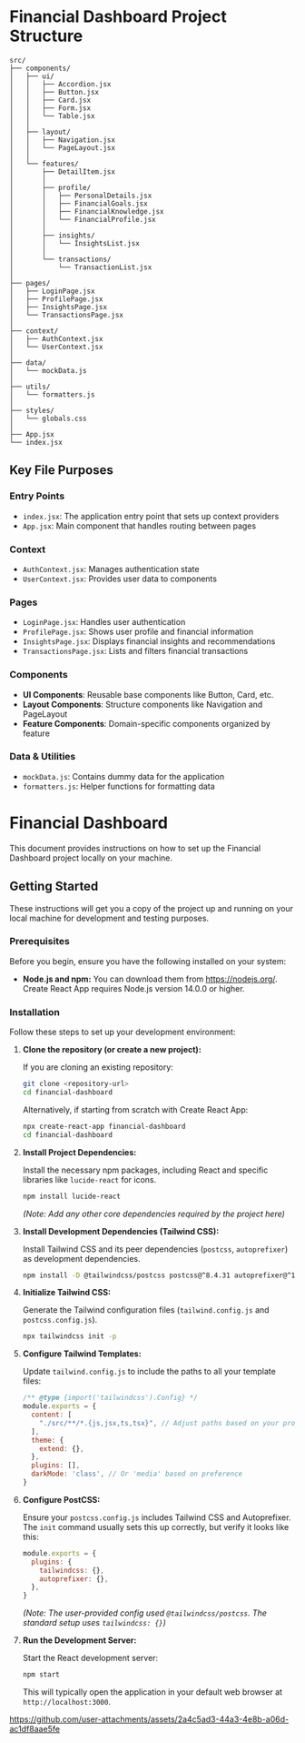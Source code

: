 # Financial Dashboard Project Structure

```
src/
├── components/
│   ├── ui/
│   │   ├── Accordion.jsx
│   │   ├── Button.jsx
│   │   ├── Card.jsx
│   │   ├── Form.jsx
│   │   └── Table.jsx
│   │
│   ├── layout/
│   │   ├── Navigation.jsx
│   │   └── PageLayout.jsx
│   │
│   └── features/
│       ├── DetailItem.jsx
│       │
│       ├── profile/
│       │   ├── PersonalDetails.jsx
│       │   ├── FinancialGoals.jsx
│       │   ├── FinancialKnowledge.jsx
│       │   └── FinancialProfile.jsx
│       │
│       ├── insights/
│       │   └── InsightsList.jsx
│       │
│       └── transactions/
│           └── TransactionList.jsx
│
├── pages/
│   ├── LoginPage.jsx
│   ├── ProfilePage.jsx
│   ├── InsightsPage.jsx
│   └── TransactionsPage.jsx
│
├── context/
│   ├── AuthContext.jsx
│   └── UserContext.jsx
│
├── data/
│   └── mockData.js
│
├── utils/
│   └── formatters.js
│
├── styles/
│   └── globals.css
│
├── App.jsx
└── index.jsx
```

## Key File Purposes

### Entry Points
- `index.jsx`: The application entry point that sets up context providers
- `App.jsx`: Main component that handles routing between pages

### Context
- `AuthContext.jsx`: Manages authentication state
- `UserContext.jsx`: Provides user data to components

### Pages
- `LoginPage.jsx`: Handles user authentication
- `ProfilePage.jsx`: Shows user profile and financial information
- `InsightsPage.jsx`: Displays financial insights and recommendations
- `TransactionsPage.jsx`: Lists and filters financial transactions

### Components
- **UI Components**: Reusable base components like Button, Card, etc.
- **Layout Components**: Structure components like Navigation and PageLayout
- **Feature Components**: Domain-specific components organized by feature

### Data & Utilities
- `mockData.js`: Contains dummy data for the application
- `formatters.js`: Helper functions for formatting data

# Financial Dashboard

This document provides instructions on how to set up the Financial Dashboard project locally on your machine.

## Getting Started

These instructions will get you a copy of the project up and running on your local machine for development and testing purposes.

### Prerequisites

Before you begin, ensure you have the following installed on your system:

* **Node.js and npm:** You can download them from <https://nodejs.org/>. Create React App requires Node.js version 14.0.0 or higher.

### Installation

Follow these steps to set up your development environment:

1.  **Clone the repository (or create a new project):**

    If you are cloning an existing repository:
    ```bash
    git clone <repository-url>
    cd financial-dashboard
    ```
    Alternatively, if starting from scratch with Create React App:
    ```bash
    npx create-react-app financial-dashboard
    cd financial-dashboard
    ```

2.  **Install Project Dependencies:**

    Install the necessary npm packages, including React and specific libraries like `lucide-react` for icons.
    ```bash
    npm install lucide-react
    ```
    *(Note: Add any other core dependencies required by the project here)*

3.  **Install Development Dependencies (Tailwind CSS):**

    Install Tailwind CSS and its peer dependencies (`postcss`, `autoprefixer`) as development dependencies.
    ```bash
    npm install -D @tailwindcss/postcss postcss@^8.4.31 autoprefixer@^10.4.16 tailwindcss@^3.3.5
    ```

4.  **Initialize Tailwind CSS:**

    Generate the Tailwind configuration files (`tailwind.config.js` and `postcss.config.js`).
    ```bash
    npx tailwindcss init -p
    ```

5.  **Configure Tailwind Templates:**

    Update `tailwind.config.js` to include the paths to all your template files:
    ```javascript
    /** @type {import('tailwindcss').Config} */
    module.exports = {
      content: [
        "./src/**/*.{js,jsx,ts,tsx}", // Adjust paths based on your project structure
      ],
      theme: {
        extend: {},
      },
      plugins: [],
      darkMode: 'class', // Or 'media' based on preference
    }
    ```

6.  **Configure PostCSS:**

    Ensure your `postcss.config.js` includes Tailwind CSS and Autoprefixer. The `init` command usually sets this up correctly, but verify it looks like this:
    ```javascript
    module.exports = {
      plugins: {
        tailwindcss: {},
        autoprefixer: {},
      },
    }
    ```
    *(Note: The user-provided config used `@tailwindcss/postcss`. The standard setup uses `tailwindcss: {}`)*

7.  **Run the Development Server:**

    Start the React development server:
    ```bash
    npm start
    ```
    This will typically open the application in your default web browser at `http://localhost:3000`.


https://github.com/user-attachments/assets/2a4c5ad3-44a3-4e8b-a06d-ac1df8aae5fe

